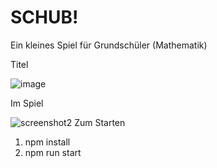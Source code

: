 # SCHUB!
Ein kleines Spiel für Grundschüler (Mathematik)

Titel

![image](https://user-images.githubusercontent.com/68469414/107119339-368cc180-6887-11eb-9795-748eed82015e.png)

Im Spiel

![screenshot2](https://user-images.githubusercontent.com/68469414/107061240-371a4f00-67d8-11eb-820c-53fc4c1b8367.png)
Zum Starten
1. npm install
2. npm run start
